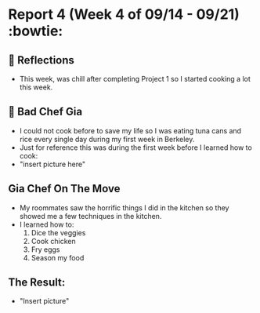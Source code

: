 
# Report 4 (Week 4 of 09/14 - 09/21) :bowtie:


## 💭 Reflections

- This week, was chill after completing Project 1 so I started cooking a lot this week. 

## 🔎 Bad Chef Gia
- I could not cook before to save my life so I was eating tuna cans and rice every single day during my first week in Berkeley.
- Just for reference this was during the first week before I learned how to cook:
- "insert picture here"

## Gia Chef On The Move
- My roommates saw the horrific things I did in the kitchen so they showed me a few techniques in the kitchen.
- I learned how to:
  1. Dice the veggies
  2. Cook chicken
  3. Fry eggs
  4. Season my food
 
## The Result:
- "Insert picture"



